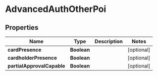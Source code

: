 
# AdvancedAuthOtherPoi

## Properties
Name | Type | Description | Notes
------------ | ------------- | ------------- | -------------
**cardPresence** | **Boolean** |  |  [optional]
**cardholderPresence** | **Boolean** |  |  [optional]
**partialApprovalCapable** | **Boolean** |  |  [optional]



